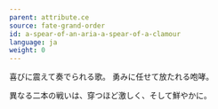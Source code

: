 ```yaml
---
parent: attribute.ce
source: fate-grand-order
id: a-spear-of-an-aria-a-spear-of-a-clamour
language: ja
weight: 0
---
```


喜びに震えて奏でられる歌。
勇みに任せて放たれる咆哮。

異なる二本の戦いは、穿つほど激しく、そして鮮やかに。
